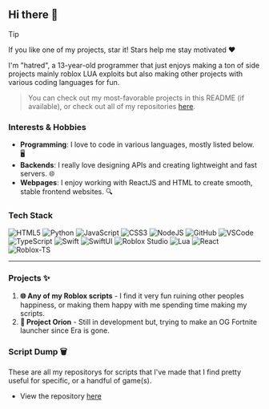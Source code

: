 ## Hi there 👋

> [!TIP]
> If you like one of my projects, star it! Stars help me stay motivated ❤️

I'm "hatred", a 13-year-old programmer that just enjoys making a ton of side projects mainly roblox LUA exploits but also making other projects with various coding languages for fun.
> You can check out my most-favorable projects in this README (if available), or check out all of my repositories [here](https://github.com/mosthatedcurly?tab=repositories).

### Interests & Hobbies
* **Programming**:  I love to code in various languages, mostly listed below. 🖥️
* **Backends**: I really love designing APIs and creating lightweight and fast servers. 🌐
* **Webpages**: I enjoy working with ReactJS and HTML to create smooth, stable frontend websites. 🔍

### Tech Stack

![HTML5](https://img.shields.io/badge/html5-%23E34F26.svg?style=for-the-badge&logo=html5&logoColor=white)
![Python](https://img.shields.io/badge/python-3670A0?style=for-the-badge&logo=python&logoColor=ffdd54)
![JavaScript](https://img.shields.io/badge/javascript-%23323330.svg?style=for-the-badge&logo=javascript&logoColor=%23F7DF1E)
![CSS3](https://img.shields.io/badge/css3-%231572B6.svg?style=for-the-badge&logo=css3&logoColor=white)
![NodeJS](https://img.shields.io/badge/node.js-6DA55F?style=for-the-badge&logo=node.js&logoColor=white)
![GitHub](https://img.shields.io/badge/github-%23121011.svg?style=for-the-badge&logo=github&logoColor=white)
![VSCode](https://img.shields.io/badge/VSCode-007ACC?style=for-the-badge&logo=visual-studio-code&logoColor=white)
![TypeScript](https://img.shields.io/badge/typescript-%23007ACC.svg?style=for-the-badge&logo=typescript&logoColor=white)
![Swift](https://img.shields.io/badge/swift-FA7343?style=for-the-badge&logo=swift&logoColor=white)
![SwiftUI](https://img.shields.io/badge/swiftui-%230099FF.svg?style=for-the-badge&logo=swift&logoColor=white)
![Roblox Studio](https://img.shields.io/badge/roblox%20studio-%23F7DF1E.svg?style=for-the-badge&logo=roblox&logoColor=black)
![Lua](https://img.shields.io/badge/lua-%232C2D72.svg?style=for-the-badge&logo=lua&logoColor=white)
![React](https://img.shields.io/badge/react-%2361DAFB.svg?style=for-the-badge&logo=react&logoColor=black)
![Roblox-TS](https://img.shields.io/badge/roblox--ts-%23EF4B25.svg?style=for-the-badge&logo=roblox&logoColor=white)

--- 

### Projects ✨
1. **🌐 Any of my Roblox scripts** - I find it very fun ruining other peoples happiness, or making them happy with me spending time making my scripts.
2. **🌟 Project Orion** - Still in development but, trying to make an OG Fortnite launcher since Era is gone.

### Script Dump 🗑️
These are all my repositorys for scripts that I've made that I find pretty useful for specific, or a handful of game(s).
- View the repository [here](https://github.com/mosthatedcurly?tab=repositories)
